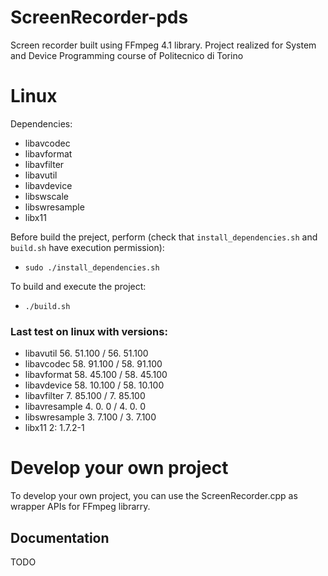 # ScreenRecorder-pds

Screen recorder built using FFmpeg 4.1 library. Project realized for System and Device Programming course of Politecnico di Torino

# Linux
Dependencies:
- libavcodec
- libavformat
- libavfilter
- libavutil
- libavdevice
- libswscale
- libswresample
- libx11

Before build the preject, perform (check that ```install_dependencies.sh``` and ```build.sh``` have execution permission): 
- ```sudo ./install_dependencies.sh```

To build and execute the project:
- ```./build.sh```

### Last test on linux with versions:

- libavutil      56. 51.100 / 56. 51.100
- libavcodec     58. 91.100 / 58. 91.100
- libavformat    58. 45.100 / 58. 45.100
- libavdevice    58. 10.100 / 58. 10.100
- libavfilter    7. 85.100 /  7. 85.100
- libavresample  4.  0.  0 /  4.  0.  0
- libswresample  3.  7.100 /  3.  7.100
- libx11         2: 1.7.2-1

# Develop your own project

To develop your own project, you can use the ScreenRecorder.cpp as wrapper APIs for FFmpeg librarry.

## Documentation

TODO

